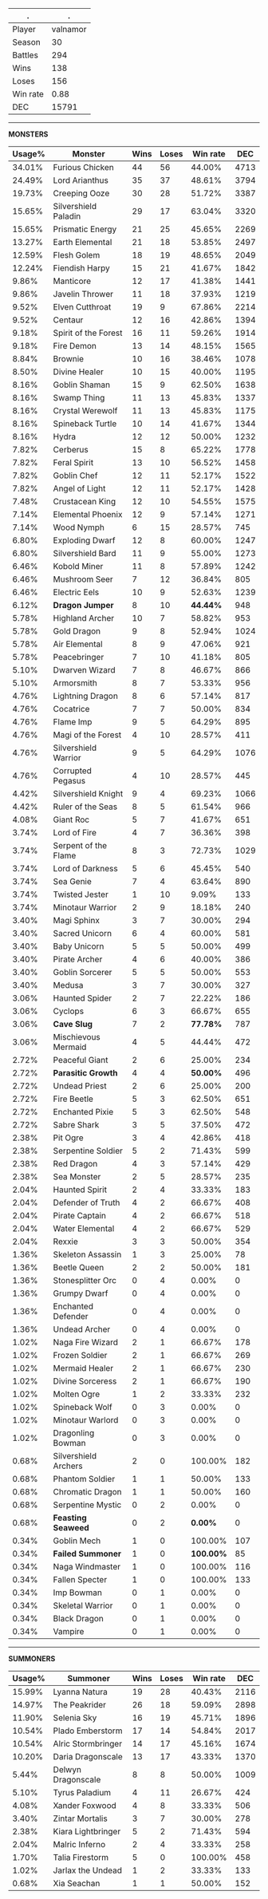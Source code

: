 .|.
|-|-
Player|valnamor
Season|30
Battles|294
Wins|138
Loses|156
Win rate|0.88
DEC|15791

---
**MONSTERS**

Usage%|Monster|Wins|Loses|Win rate|DEC|
-|-|-|-|-|-|
34.01%|Furious Chicken|44|56|44.00%|4713|
24.49%|Lord Arianthus|35|37|48.61%|3794|
19.73%|Creeping Ooze|30|28|51.72%|3387|
15.65%|Silvershield Paladin|29|17|63.04%|3320|
15.65%|Prismatic Energy|21|25|45.65%|2269|
13.27%|Earth Elemental|21|18|53.85%|2497|
12.59%|Flesh Golem|18|19|48.65%|2049|
12.24%|Fiendish Harpy|15|21|41.67%|1842|
9.86%|Manticore|12|17|41.38%|1441|
9.86%|Javelin Thrower|11|18|37.93%|1219|
9.52%|Elven Cutthroat|19|9|67.86%|2214|
9.52%|Centaur|12|16|42.86%|1394|
9.18%|Spirit of the Forest|16|11|59.26%|1914|
9.18%|Fire Demon|13|14|48.15%|1565|
8.84%|Brownie|10|16|38.46%|1078|
8.50%|Divine Healer|10|15|40.00%|1195|
8.16%|Goblin Shaman|15|9|62.50%|1638|
8.16%|Swamp Thing|11|13|45.83%|1337|
8.16%|Crystal Werewolf|11|13|45.83%|1175|
8.16%|Spineback Turtle|10|14|41.67%|1344|
8.16%|Hydra|12|12|50.00%|1232|
7.82%|Cerberus|15|8|65.22%|1778|
7.82%|Feral Spirit|13|10|56.52%|1458|
7.82%|Goblin Chef|12|11|52.17%|1522|
7.82%|Angel of Light|12|11|52.17%|1428|
7.48%|Crustacean King|12|10|54.55%|1575|
7.14%|Elemental Phoenix|12|9|57.14%|1271|
7.14%|Wood Nymph|6|15|28.57%|745|
6.80%|Exploding Dwarf|12|8|60.00%|1247|
6.80%|Silvershield Bard|11|9|55.00%|1273|
6.46%|Kobold Miner|11|8|57.89%|1242|
6.46%|Mushroom Seer|7|12|36.84%|805|
6.46%|Electric Eels|10|9|52.63%|1239|
6.12%|**Dragon Jumper**|8|10|**44.44%**|948|
5.78%|Highland Archer|10|7|58.82%|953|
5.78%|Gold Dragon|9|8|52.94%|1024|
5.78%|Air Elemental|8|9|47.06%|921|
5.78%|Peacebringer|7|10|41.18%|805|
5.10%|Dwarven Wizard|7|8|46.67%|866|
5.10%|Armorsmith|8|7|53.33%|956|
4.76%|Lightning Dragon|8|6|57.14%|817|
4.76%|Cocatrice|7|7|50.00%|834|
4.76%|Flame Imp|9|5|64.29%|895|
4.76%|Magi of the Forest|4|10|28.57%|411|
4.76%|Silvershield Warrior|9|5|64.29%|1076|
4.76%|Corrupted Pegasus|4|10|28.57%|445|
4.42%|Silvershield Knight|9|4|69.23%|1066|
4.42%|Ruler of the Seas|8|5|61.54%|966|
4.08%|Giant Roc|5|7|41.67%|651|
3.74%|Lord of Fire|4|7|36.36%|398|
3.74%|Serpent of the Flame|8|3|72.73%|1029|
3.74%|Lord of Darkness|5|6|45.45%|540|
3.74%|Sea Genie|7|4|63.64%|890|
3.74%|Twisted Jester|1|10|9.09%|133|
3.74%|Minotaur Warrior|2|9|18.18%|240|
3.40%|Magi Sphinx|3|7|30.00%|294|
3.40%|Sacred Unicorn|6|4|60.00%|581|
3.40%|Baby Unicorn|5|5|50.00%|499|
3.40%|Pirate Archer|4|6|40.00%|386|
3.40%|Goblin Sorcerer|5|5|50.00%|553|
3.40%|Medusa|3|7|30.00%|327|
3.06%|Haunted Spider|2|7|22.22%|186|
3.06%|Cyclops|6|3|66.67%|655|
3.06%|**Cave Slug**|7|2|**77.78%**|787|
3.06%|Mischievous Mermaid|4|5|44.44%|472|
2.72%|Peaceful Giant|2|6|25.00%|234|
2.72%|**Parasitic Growth**|4|4|**50.00%**|496|
2.72%|Undead Priest|2|6|25.00%|200|
2.72%|Fire Beetle|5|3|62.50%|651|
2.72%|Enchanted Pixie|5|3|62.50%|548|
2.72%|Sabre Shark|3|5|37.50%|472|
2.38%|Pit Ogre|3|4|42.86%|418|
2.38%|Serpentine Soldier|5|2|71.43%|599|
2.38%|Red Dragon|4|3|57.14%|429|
2.38%|Sea Monster|2|5|28.57%|235|
2.04%|Haunted Spirit|2|4|33.33%|183|
2.04%|Defender of Truth|4|2|66.67%|408|
2.04%|Pirate Captain|4|2|66.67%|518|
2.04%|Water Elemental|4|2|66.67%|529|
2.04%|Rexxie|3|3|50.00%|354|
1.36%|Skeleton Assassin|1|3|25.00%|78|
1.36%|Beetle Queen|2|2|50.00%|181|
1.36%|Stonesplitter Orc|0|4|0.00%|0|
1.36%|Grumpy Dwarf|0|4|0.00%|0|
1.36%|Enchanted Defender|0|4|0.00%|0|
1.36%|Undead Archer|0|4|0.00%|0|
1.02%|Naga Fire Wizard|2|1|66.67%|178|
1.02%|Frozen Soldier|2|1|66.67%|269|
1.02%|Mermaid Healer|2|1|66.67%|230|
1.02%|Divine Sorceress|2|1|66.67%|190|
1.02%|Molten Ogre|1|2|33.33%|232|
1.02%|Spineback Wolf|0|3|0.00%|0|
1.02%|Minotaur Warlord|0|3|0.00%|0|
1.02%|Dragonling Bowman|0|3|0.00%|0|
0.68%|Silvershield Archers|2|0|100.00%|182|
0.68%|Phantom Soldier|1|1|50.00%|133|
0.68%|Chromatic Dragon|1|1|50.00%|160|
0.68%|Serpentine Mystic|0|2|0.00%|0|
0.68%|**Feasting Seaweed**|0|2|**0.00%**|0|
0.34%|Goblin Mech|1|0|100.00%|107|
0.34%|**Failed Summoner**|1|0|**100.00%**|85|
0.34%|Naga Windmaster|1|0|100.00%|116|
0.34%|Fallen Specter|1|0|100.00%|133|
0.34%|Imp Bowman|0|1|0.00%|0|
0.34%|Skeletal Warrior|0|1|0.00%|0|
0.34%|Black Dragon|0|1|0.00%|0|
0.34%|Vampire|0|1|0.00%|0|

---
**SUMMONERS**

Usage%|Summoner|Wins|Loses|Win rate|DEC|
-|-|-|-|-|-|
15.99%|Lyanna Natura|19|28|40.43%|2116|
14.97%|The Peakrider|26|18|59.09%|2898|
11.90%|Selenia Sky|16|19|45.71%|1896|
10.54%|Plado Emberstorm|17|14|54.84%|2017|
10.54%|Alric Stormbringer|14|17|45.16%|1674|
10.20%|Daria Dragonscale|13|17|43.33%|1370|
5.44%|Delwyn Dragonscale|8|8|50.00%|1009|
5.10%|Tyrus Paladium|4|11|26.67%|424|
4.08%|Xander Foxwood|4|8|33.33%|506|
3.40%|Zintar Mortalis|3|7|30.00%|278|
2.38%|Kiara Lightbringer|5|2|71.43%|594|
2.04%|Malric Inferno|2|4|33.33%|258|
1.70%|Talia Firestorm|5|0|100.00%|458|
1.02%|Jarlax the Undead|1|2|33.33%|133|
0.68%|Xia Seachan|1|1|50.00%|152|
